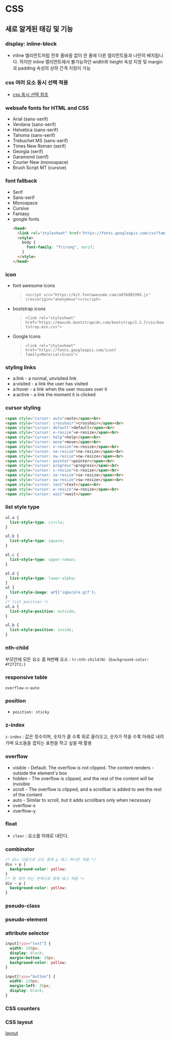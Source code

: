 # CSS
## 새로 알게된 태깅 및 기능
### display: inline-block
- inline 엘리먼트처럼 전후 줄바꿈 없이 한 줄에 다른 엘리먼트들과 나란히 배치됩니다. 하지만 inline 엘리먼트에서 불가능하던 width와 height 속성 지정 및 margin과 padding 속성의 상하 간격 지정이 가능
### css 여러 요소 동시 선택 적용
- [css 동시 선택 참조](https://blog.naver.com/PostView.nhn?blogId=shinekjm&logNo=221618781015)
### websafe fonts for HTML and CSS
- Arial (sans-serif)
- Verdana (sans-serif)
- Helvetica (sans-serif)
- Tahoma (sans-serif)
- Trebuchet MS (sans-serif)
- Times New Roman (serif)
- Georgia (serif)
- Garamond (serif)
- Courier New (monospace)
- Brush Script MT (cursive)
### font fallback
- Serif
- Sans-serif
- Monospace
- Cursive
- Fantasy
- google fonts
  ```html
  <head>
    <link rel="stylesheet" href="https://fonts.googleapis.com/css?family=Trirong">
    <style>
      body {
        font-family: "Trirong", serif;
      }
    </style>
  </head>
  ``` 
### icon
- font awesome icons
  > `<script src="https://kit.fontawesome.com/a076d05399.js" crossorigin="anonymous"></script>`
- bootstrap icons
  > `<link rel="stylesheet" href="https://maxcdn.bootstrapcdn.com/bootstrap/3.3.7/css/bootstrap.min.css">`
- Google Icons
  > `<link rel="stylesheet" href="https://fonts.googleapis.com/icon?family=Material+Icons">`
### styling links
- a:link - a normal, unvisited link
- a:visited - a link the user has visited
- a:hover - a link when the user mouses over it
- a:active - a link the moment it is clicked
### cursor styling
```html
<span style="cursor: auto">auto</span><br>
<span style="cursor: crosshair">crosshair</span><br>
<span style="cursor: default">default</span><br>
<span style="cursor: e-resize">e-resize</span><br>
<span style="cursor: help">help</span><br>
<span style="cursor: move">move</span><br>
<span style="cursor: n-resize">n-resize</span><br>
<span style="cursor: ne-resize">ne-resize</span><br>
<span style="cursor: nw-resize">nw-resize</span><br>
<span style="cursor: pointer">pointer</span><br>
<span style="cursor: progress">progress</span><br>
<span style="cursor: s-resize">s-resize</span><br>
<span style="cursor: se-resize">se-resize</span><br>
<span style="cursor: sw-resize">sw-resize</span><br>
<span style="cursor: text">text</span><br>
<span style="cursor: w-resize">w-resize</span><br>
<span style="cursor: wait">wait</span>
```
### list style type
```css
ul.a {
  list-style-type: circle;
}

ul.b {
  list-style-type: square;
}

ol.c {
  list-style-type: upper-roman;
}

ol.d {
  list-style-type: lower-alpha;
}
ul {
  list-style-image: url('sqpurple.gif');
}
/* list position */
ul.a {
  list-style-position: outside;
}

ul.b {
  list-style-position: inside;
}
```
### nth-child
부모안에 모든 요소 중 N번째 요소 : `tr:nth-child(N) {background-color: #f2f2f2;}`
### responsive table
`overflow-x:auto`
### position
- `position: sticky`
### z-index
`z-index` : 값은 정수이며, 숫자가 클 수록 위로 올라오고, 숫자가 작을 수록 아래로 내려가며 요소들을 겹치는 표현을 하고 싶을 때 활용
### overflow
- visible - Default. The overflow is not clipped. The content renders - outside the element's box
- hidden - The overflow is clipped, and the rest of the content will be invisible
- scroll - The overflow is clipped, and a scrollbar is added to see the rest of the content
- auto - Similar to scroll, but it adds scrollbars only when necessary
- overflow-x
- overflow-y
### float
- `clear` : 요소를 아래로 내린다.
### combinator
```css
/* div 다음으로 오는 형제 p 태그 하나만 적용 */
div + p {
  background-color: yellow;
}
/* 한 개가 아닌 전역으로 형제 태그 적용 */
div ~ p {
  background-color: yellow;
}
```
### pseudo-class
### pseudo-element
### attribute selector
```css
input[type="text"] {
  width: 150px;
  display: block;
  margin-bottom: 10px;
  background-color: yellow;
}

input[type="button"] {
  width: 120px;
  margin-left: 35px;
  display: block;
}
```
### CSS counters
### CSS layout
[layout](https://www.w3schools.com/css/css_website_layout.asp)